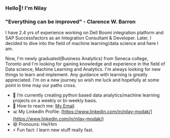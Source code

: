 ### Hello👋! I'm Nilay

### "Everything can be improved" - Clarence W. Barron

I have 2.4 yrs of experience working on Dell Boomi integration platform and SAP Successfactors as an Integration Consultant & Developer. Later, I decided to dive into the field of machine learning/data science and here I am.

Now, I'm newly graduated(Business Analytics) from Seneca college, Toronto and I'm looking for gaining knowledge and experience in the field of Data science, Machine Learning and Analytics. I'm always looking for new things to learn and implement. Any guidance with learning is greatly appreciated. I'm on a new journey so wish me luck and hopefully at some point in time may our paths cross.

- 🔭 I’m currently creating python based data analytics/machine learning projects on a weekly or bi-weekly basis.
- 📧 How to reach me: [My Email](nilaymodak1998@gmail.com)
- 📊 My LinkedIn Profile: [https://www.linkedin.com/in/nilay-modak/](https://www.linkedin.com/in/nilay-modak/)
- 😄 Pronouns: He/Him
- ⚡ Fun fact: I learn new stuff really fast.
